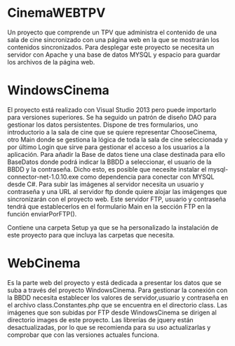 # CinemaWEBTPV
Un proyecto que comprende un TPV que administra el contenido de una sala de cine sincronizado con una página web en la que se mostrarán los contenidos sincronizados.
Para desplegar este proyecto se necesita un servidor con Apache y una base de datos MYSQL y espacio para guardar los archivos de la página web.


# WindowsCinema

El proyecto está realizado con Visual Studio 2013 pero puede importarlo para versiones superiores. Se ha seguido un patrón de diseño DAO para gestionar los datos persistentes.
Dispone de tres formularios, uno introductorio a  la sala de cine que se quiere representar ChooseCinema, otro Main donde se gestiona la lógica de toda la sala de cine seleccionada y por último Login que sirve para gestionar el acceso a los usuarios a la aplicación.
Para añadir la Base de datos tiene una clase destinada para ello BaseDatos donde podrá indicar la BBDD a seleccionar, el usuario de la BBDD y la contraseña. Dicho esto, es posible que necesite instalar el mysql-connector-net-1.0.10.exe como dependencia para conectar con MYSQL desde C#.
Para subir las imágenes al servidor necesita un usuario y contraseña y una URL al servidor ftp donde quiere alojar las imágenges que sincronizarán con el proyecto web. Este servidor FTP, usuario y contraseña tendrá que establecerlos en el formulario Main en la sección FTP en la función enviarPorFTP().

Contiene una carpeta Setup ya que se ha personalizado la instalación de este proyecto para que incluya las carpetas que necesita. 

# WebCinema

Es la parte web del proyecto y está dedicada a presentar los datos que se suba a través del proyecto WindowsCinema.
Para gestionar la conexión con la BBDD necesita establecer los valores de servidor,usuario y contraseña en el archivo class.Constantes.php que se encuentra en el directorio class.
Las imágenes que son subidas por FTP desde WindowsCinema se dirigen al directorio images de este proyecto.
Las librerías de jquery están desactualizadas, por lo que se recomienda para su uso actualizarlas y comprobar que con las versiones actuales funciona.
